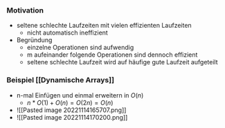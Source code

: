 ### Motivation
+ seltene schlechte Laufzeiten mit vielen effizienten Laufzeiten
	+ nicht automatisch ineffizient
+ Begründung
	+ einzelne Operationen sind aufwendig
	+ m aufeinander folgende Operationen sind dennoch effizient
	+ seltene schlechte Laufzeit wird auf häufige gute Laufzeit aufgeteilt

### Beispiel [[Dynamische Arrays]]
+ n-mal Einfügen und einmal erweitern in $O(n)$
	+ $n*O(1)+O(n)=O(2n)=O(n)$
+ ![[Pasted image 20221114165707.png]]
+ ![[Pasted image 20221114170200.png]]


